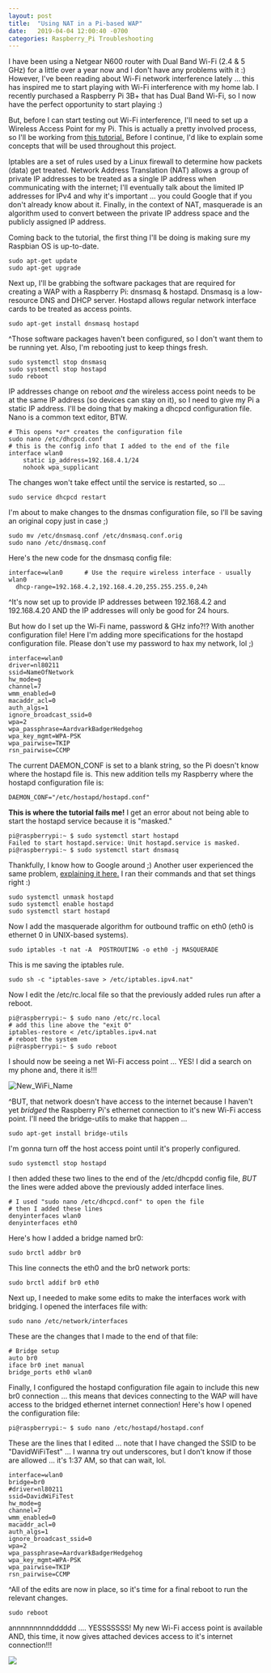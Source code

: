 ```yaml
---
layout: post
title:  "Using NAT in a Pi-based WAP"
date:   2019-04-04 12:00:40 -0700
categories: Raspberry_Pi Troubleshooting
---
```


I have been using a Netgear N600 router with Dual Band Wi-Fi (2.4 & 5 GHz) for a little over a year now and I don't have any problems with it :) However, I've been reading about Wi-Fi network interference lately ... this has inspired me to start playing with Wi-Fi interference with my home lab. I recently purchased a Raspberry Pi 3B+ that has Dual Band Wi-Fi, so I now have the perfect opportunity to start playing :)

But, before I can start testing out Wi-Fi interference, I'll need to set up a Wireless Access Point for my Pi. This is actually a pretty involved process, so I'll be working from [this tutorial.](https://www.raspberrypi.org/documentation/configuration/wireless/access-point.md) Before I continue, I'd like to explain some concepts that will be used throughout this project.

Iptables are a set of rules used by a Linux firewall to determine how packets (data) get treated. Network Address Translation (NAT) allows a group of private IP addresses to be treated as a single IP address when communicating with the internet; I'll eventually talk about the limited IP addresses for IPv4 and why it's important ... you could Google that if you don't already know about it. Finally, in the context of NAT, masquerade is an algorithm used to convert between the private IP address space and the publicly assigned IP address.

Coming back to the tutorial, the first thing I'll be doing is making sure my Raspbian OS is up-to-date.

```console
sudo apt-get update
sudo apt-get upgrade
```

Next up, I'll be grabbing the software packages that are required for creating a WAP with a Raspberry Pi: dnsmasq & hostapd. Dnsmasq is a low-resource DNS and DHCP server. Hostapd allows regular network interface cards to be treated as access points.

```console
sudo apt-get install dnsmasq hostapd
```

^Those software packages haven't been configured, so I don't want them to be running yet. Also, I'm rebooting just to keep things fresh.

```console
sudo systemctl stop dnsmasq
sudo systemctl stop hostapd
sudo reboot
```

IP addresses change on reboot *and* the wireless access point needs to be at the same IP address (so devices can stay on it), so I need to give my Pi a static IP address. I'll be doing that by making a dhcpcd configuration file. Nano is a common text editor, BTW.

```console
# This opens *or* creates the configuration file
sudo nano /etc/dhcpcd.conf
# this is the config info that I added to the end of the file
interface wlan0
    static ip_address=192.168.4.1/24
    nohook wpa_supplicant
```

The changes won't take effect until the service is restarted, so ...

```console
sudo service dhcpcd restart
```

I'm about to make changes to the dnsmas configuration file, so I'll be saving an original copy just in case ;)

```console
sudo mv /etc/dnsmasq.conf /etc/dnsmasq.conf.orig  
sudo nano /etc/dnsmasq.conf
```

Here's the new code for the dnsmasq config file:

```console
interface=wlan0      # Use the require wireless interface - usually wlan0
  dhcp-range=192.168.4.2,192.168.4.20,255.255.255.0,24h
```

^It's now set up to provide IP addresses between 192.168.4.2 and 192.168.4.20 AND the IP addresses will only be good for 24 hours.

But how do I set up the Wi-Fi name, password & GHz info?!? With another configuration file! Here I'm adding more specifications for the hostapd configuration file. Please don't use my password to hax my network, lol ;)

```console
interface=wlan0
driver=nl80211
ssid=NameOfNetwork
hw_mode=g
channel=7
wmm_enabled=0
macaddr_acl=0
auth_algs=1
ignore_broadcast_ssid=0
wpa=2
wpa_passphrase=AardvarkBadgerHedgehog
wpa_key_mgmt=WPA-PSK
wpa_pairwise=TKIP
rsn_pairwise=CCMP
```

The current DAEMON_CONF is set to a blank string, so the Pi doesn't know where the hostapd file is. This new addition tells my Raspberry where the hostapd configuration file is:

```console
DAEMON_CONF="/etc/hostapd/hostapd.conf"
```

**This is where the tutorial fails me!** I get an error about not being able to start the hostapd service because it is "masked."

```console
pi@raspberrypi:~ $ sudo systemctl start hostapd
Failed to start hostapd.service: Unit hostapd.service is masked.
pi@raspberrypi:~ $ sudo systemctl start dnsmasq
```

Thankfully, I know how to Google around ;) Another user experienced the same problem, [explaining it here.](https://github.com/raspberrypi/documentation/issues/1018) I ran their commands and that set things right :)

```console
sudo systemctl unmask hostapd
sudo systemctl enable hostapd
sudo systemctl start hostapd
```

Now I add the masquerade algorithm for outbound traffic on eth0 (eth0 is ethernet 0 in UNIX-based systems).

```console
sudo iptables -t nat -A  POSTROUTING -o eth0 -j MASQUERADE
```

This is me saving the iptables rule.

```console
sudo sh -c "iptables-save > /etc/iptables.ipv4.nat"
```

Now I edit the /etc/rc.local file so that the previously added rules run after a reboot.

```console
pi@raspberrypi:~ $ sudo nano /etc/rc.local
# add this line above the "exit 0"
iptables-restore < /etc/iptables.ipv4.nat
# reboot the system
pi@raspberrypi:~ $ sudo reboot
```

I should now be seeing a net Wi-Fi access point ... YES! I did a search on my phone and, there it is!!!

![New_WiFi_Name](/assets/2019-04-04-NAT_Raspberry-WAP/New_WIFI_Name.png)

^BUT, that network doesn't have access to the internet because I haven't yet *bridged* the Raspberry Pi's ethernet connection to it's new Wi-Fi access point. I'll need the bridge-utils to make that happen ...

```console
sudo apt-get install bridge-utils
```

I'm gonna turn off the host access point until it's properly configured.

```console
sudo systemctl stop hostapd
```

I then added these two lines to the end of the /etc/dhcpdd config file, *BUT* the lines were added above the previously added interface lines.

```console
# I used "sudo nano /etc/dhcpcd.conf" to open the file
# then I added these lines
denyinterfaces wlan0
denyinterfaces eth0
```

Here's  how I added a bridge named br0:

```console
sudo brctl addbr br0
```

This line connects the eth0 and the br0 network ports:

```console
sudo brctl addif br0 eth0
```

Next up, I needed to make some edits to make the interfaces work with bridging. I opened the interfaces file with:

```console
sudo nano /etc/network/interfaces
```

These are the changes that I made to the end of that file:

```console
# Bridge setup
auto br0
iface br0 inet manual
bridge_ports eth0 wlan0
```

Finally, I configured the hostapd configuration file again to include this new br0 connection ... this means that devices connecting to the WAP will have access to the bridged ethernet internet connection! Here's how I opened the configuration file:

```console
pi@raspberrypi:~ $ sudo nano /etc/hostapd/hostapd.conf
```

These are the lines that I edited ... note that I have changed the SSID to be "DavidWiFiTest" ... I wanna try out underscores, but I don't know if those are allowed ... it's 1:37 AM, so that can wait, lol.

```console
interface=wlan0
bridge=br0
#driver=nl80211
ssid=DavidWiFiTest
hw_mode=g
channel=7
wmm_enabled=0
macaddr_acl=0
auth_algs=1
ignore_broadcast_ssid=0
wpa=2
wpa_passphrase=AardvarkBadgerHedgehog
wpa_key_mgmt=WPA-PSK
wpa_pairwise=TKIP
rsn_pairwise=CCMP
```

^All of the edits are now in place, so it's time for a final reboot to run the relevant changes.

```console
sudo reboot
```

annnnnnnnndddddd .... YESSSSSSS! My new Wi-Fi access point is available AND, this time, it now gives attached devices access to it's internet connection!!!

![](/assets/2019-04-04-NAT_Raspberry-WAP/Dave_WiFi.png)
